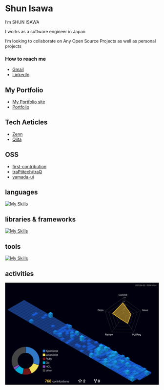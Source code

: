 <h1 align="left">Shun Isawa</h1>

<p>I’m SHUN ISAWA</p>
<p></p>I works as a software engineer in Japan</p>
<p></p>I’m looking to collaborate on Any Open Source Projects as well as personal projects</p>

### How to reach me
- [Gmail](isawashundesu@gmail.com)
- [LinkedIn](https://www.linkedin.com/in/shun-isawa-81b17a297/)

## My Portfolio

- [My Portfolio site](https://my-portfolio-drab-pi.vercel.app)
- [Portfolio](https://github.com/ISAWASHUN/portfolio)

## Tech Aeticles

- [Zenn](https://zenn.dev/isawa)
- [Qiita](https://qiita.com/dosukoi_org)

## OSS
- [first-contribution](https://github.com/firstcontributions/first-contributions/pull/78748)
- [traPtitech/traQ](https://github.com/traPtitech/traQ/pull/2173)
- [yamada-ui](https://github.com/yamada-ui/yamada-ui/pull/1106)

## languages

[![My Skills](https://skillicons.dev/icons?i=js,ts,nodejs,php,mysql,html,css,sass,ruby,py,postgresql,go)](https://skillicons.dev)

## libraries & frameworks

[![My Skills](https://skillicons.dev/icons?i=react,redux,nextjs,vue,nuxtjs,emotion,materialui,tailwind,jquery,laravel,vite,jest,django,fastapi,rails)](https://skillicons.dev)

## tools

[![My Skills](https://skillicons.dev/icons?i=docker,firebase,aws,kubernetes,git,gitlab,vim,gcp,githubactions,github)](https://skillicons.dev)

## activities
![](./profile-3d-contrib/profile-night-view.svg)
